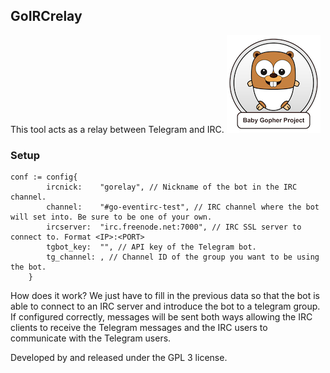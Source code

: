 ## GoIRCrelay
This tool acts as a relay between Telegram and IRC.
[![baby-gopher](https://raw.githubusercontent.com/drnic/babygopher-site/gh-pages/images/babygopher-badge.png)](http://www.babygopher.org)

### Setup
```golang
conf := config{
		ircnick:    "gorelay", // Nickname of the bot in the IRC channel.
		channel:    "#go-eventirc-test", // IRC channel where the bot will set into. Be sure to be one of your own.
		ircserver:  "irc.freenode.net:7000", // IRC SSL server to connect to. Format <IP>:<PORT>
		tgbot_key:  "", // API key of the Telegram bot.
		tg_channel: , // Channel ID of the group you want to be using the bot. 
	}
```

How does it work?
We just have to fill in the previous data so that the bot is able to connect to an IRC server and introduce the bot to a telegram group. If configured correctly, messages will be sent both ways allowing the IRC clients to receive the Telegram messages and the IRC users to communicate with the Telegram users.

Developed by <ineedblood> and released under the GPL 3 license.
